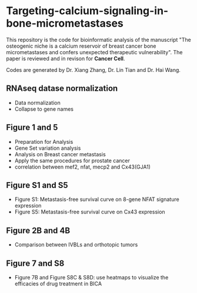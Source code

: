 # Targeting-calcium-signaling-in-bone-micrometastases

This repository is the code for bioinformatic analysis of the manuscript "The osteogenic niche is a calcium reservoir of breast cancer bone micrometastases and confers unexpected therapeutic vulnerability". The paper is reviewed and in revison for **Cancer Cell**.

Codes are generated by Dr. Xiang Zhang, Dr. Lin Tian and Dr. Hai Wang.

## RNAseq datase normalization

* Data normalization
* Collapse to gene names

## Figure 1 and 5

* Preparation for Analysis
* Gene Set variation analysis
* Analysis on Breast cancer metastasis
* Apply the same procedures for prostate cancer
* correlation between mef2, nfat, mecp2 and Cx43(GJA1)

## Figure S1 and S5

* Figure S1: Metastasis-free survival curve on 8-gene NFAT signature expression
* Figure S5: Metastasis-free survival curve on Cx43 expression

## Figure 2B and 4B

* Comparison between IVBLs and orthotopic tumors


## Figure 7 and S8

* Figure 7B and Figure S8C & S8D: use heatmaps to visualize the efficacies of drug treatment in BICA

